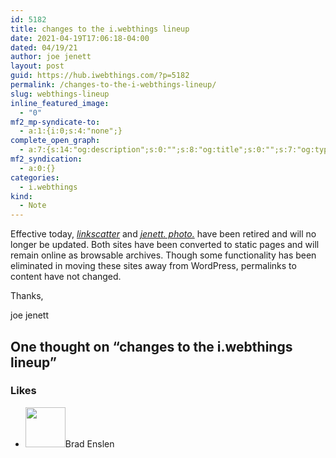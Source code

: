 ```yaml
---
id: 5182
title: changes to the i.webthings lineup
date: 2021-04-19T17:06:18-04:00
dated: 04/19/21
author: joe jenett
layout: post
guid: https://hub.iwebthings.com/?p=5182
permalink: /changes-to-the-i-webthings-lineup/
slug: webthings-lineup
inline_featured_image:
  - "0"
mf2_mp-syndicate-to:
  - a:1:{i:0;s:4:"none";}
complete_open_graph:
  - a:7:{s:14:"og:description";s:0:"";s:8:"og:title";s:0:"";s:7:"og:type";s:0:"";s:12:"twitter:card";s:7:"summary";s:15:"twitter:creator";s:0:"";s:19:"twitter:description";s:0:"";s:8:"og:image";s:0:"";}
mf2_syndication:
  - a:0:{}
categories:
  - i.webthings
kind:
  - Note
---
```

Effective today, [_linkscatter_](https://linkscatter.joejenett.com) and [_jenett. photo._](https://photo.joejenett.com/) have been retired and will no longer be updated. Both sites have been converted to static pages and will remain online as browsable archives.<!-- excerpt-end -->  Though some functionality has been eliminated in moving these sites away from WordPress, permalinks to content have not changed.

Thanks,

joe jenett

<h2 id="comments-title">One thought on “<span>changes to the i.webthings lineup</span>”		</h2>
<ol class="commentlist">
		</ol>

<div class="likes">
<h3>Likes</h3>
<ul class="mention-list linkback-like"><li class="webmention even thread-even depth-1 linkback-like-single u-like h-cite h-entry p-comment comment" id="comment-2706">
<span class="p-author h-card"><a class="u-url" title="Brad Enslen liked this note on twitter.com." href="https://twitter.com/bradenslen"><img alt="" src="https://pbs.twimg.com/profile_images/84617460/mo128.gif" srcset="https://pbs.twimg.com/profile_images/84617460/mo128.gif 2x" class="avatar avatar-64 photo avatar-default local-avatar u-photo" itemprop="image" loading="lazy" width="64" height="64"></a><span class="hide-name p-name">Brad Enslen</span></span><a class="u-url __mPS2id" href="https://twitter.com/iwebthings/status/1384252800972980232#favorited-by-22272829"></a>
</li></ul></div>